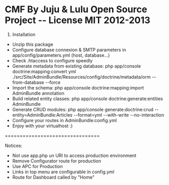 CMF By Juju &amp; Lulu
Open Source Project -- License MIT
2012-2013
================================


1) Installation

- Unzip this package
- Configure database connexion & SMTP parameters in app/config/parameters.yml (host, database...)
- Check .htaccess to configure speedly
- Generate metadata from existing database:
    php app/console doctrine:mapping:convert yml ./src/Site/AdminBundle/Resources/config/doctrine/metadata/orm --from-database --force
- Import the schema:
    php app/console doctrine:mapping:import AdminBundle annotation
- Build related entity classes:
    php app/console doctrine:generate:entities AdminBundle
- Generate CRUD modules:
    php app/console generate:doctrine:crud --entity=AdminBundle:Articles --format=yml --with-write --no-interaction
- Configure your routes in AdminBundle:config.yml
- Enjoy with your virtualhost :) 


================================

Notices:

 - Not use app.php un URI to access production environment
 - Remove Configurator route for production
 - Use APC for Production
 - Links in top menu are configurable in config.yml
 - Route for Dashboard called by "Home"
